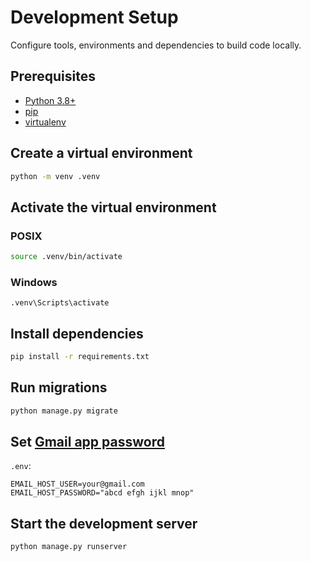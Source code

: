 # Development Setup
Configure tools, environments and dependencies to build code locally.

## Prerequisites
- [Python 3.8+](https://www.python.org/)
- [pip](https://pip.pypa.io/en/stable/)
- [virtualenv](https://virtualenv.pypa.io/en/latest/)

## Create a virtual environment
```bash
python -m venv .venv
```

## Activate the virtual environment
### POSIX
```bash
source .venv/bin/activate
```
### Windows
```
.venv\Scripts\activate
```

## Install dependencies
```bash
pip install -r requirements.txt
```

## Run migrations
```bash
python manage.py migrate
```

## Set [Gmail app password](https://support.google.com/accounts/answer/185833)
`.env`:
```properties
EMAIL_HOST_USER=your@gmail.com
EMAIL_HOST_PASSWORD="abcd efgh ijkl mnop"
```

## Start the development server
```bash
python manage.py runserver
```

